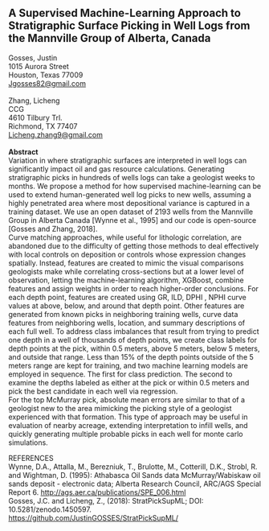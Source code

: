 ## A Supervised Machine-Learning Approach to Stratigraphic Surface Picking in Well Logs from the Mannville Group of Alberta, Canada
Gosses, Justin <br/>
1015 Aurora Street <br/>
Houston, Texas 77009<br/>
Jgosses82@gmail.com<br/>
<br/>
Zhang, Licheng<br/>
CCG<br/>
4610 Tilbury Trl.<br/>
Richmond, TX 77407<br/>
Licheng.zhang9@gmail.com<br/>
<br/>
<b>Abstract</b><br/>
Variation in where stratigraphic surfaces are interpreted in well logs can significantly impact oil and gas resource calculations. Generating stratigraphic picks in hundreds of wells logs can take a geologist weeks to months. We propose a method for how supervised machine-learning can be used to extend human-generated well log picks to new wells, assuming a highly penetrated area where most depositional variance is captured in a training dataset. We use an open dataset of 2193 wells from the Mannville Group in Alberta Canada [Wynne et al., 1995] and our code is open-source [Gosses and Zhang, 2018]. 
<br/>
Curve matching approaches, while useful for lithologic correlation, are abandoned due to the difficulty of getting those methods to deal effectively with local controls on deposition or controls whose expression changes spatially. Instead, features are created to mimic the visual comparisons geologists make while correlating cross-sections but at a lower level of observation, letting the machine-learning algorithm, XGBoost, combine features and assign weights in order to reach higher-order conclusions. For each depth point, features are created using GR, ILD, DPHI , NPHI curve values at above, below, and around that depth point. Other features are generated from known picks in neighboring training wells, curve data features from neighboring wells, location, and summary descriptions of each full well. To address class imbalances that result from trying to predict one depth in a well of thousands of depth points, we create class labels for depth points at the pick, within 0.5 meters, above 5 meters, below 5 meters, and outside that range. Less than 15% of the depth points outside of the 5 meters range are kept for training, and two machine learning models are employed in sequence. The first for class prediction. The second to examine the depths labeled as either at the pick or within 0.5 meters and pick the best candidate in each well via regression.
<br/>
For the top McMurray pick, absolute mean errors are similar to that of a geologist new to the area mimicking the picking style of a geologist experienced with that formation. This type of approach may be useful in evaluation of nearby acreage, extending interpretation to infill wells, and quickly generating multiple probable picks in each well for monte carlo simulations. 

REFERENCES
<br/>
Wynne, D.A., Attalla, M., Berezniuk, T., Brulotte, M., Cotterill, D.K., Strobl, R. and Wightman, D. (1995): Athabasca Oil Sands data McMurray/Wabiskaw oil sands deposit - electronic data; Alberta Research Council, ARC/AGS Special Report 6. http://ags.aer.ca/publications/SPE_006.html
<br/>
Gosses, J.C. and Licheng, Z., (2018): StratPickSupML; DOI: 10.5281/zenodo.1450597. https://github.com/JustinGOSSES/StratPickSupML/

